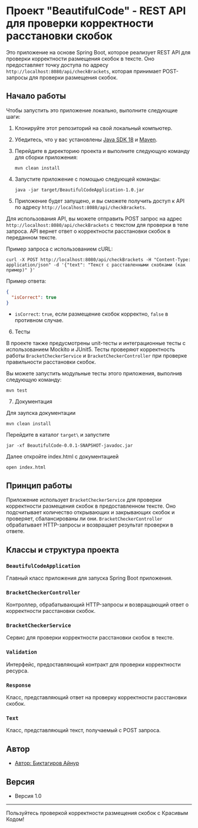 # Проект "BeautifulCode" - REST API для проверки корректности расстановки скобок

Это приложение на основе Spring Boot, которое реализует REST API для проверки корректности размещения скобок в тексте. Оно предоставляет точку доступа по адресу `http://localhost:8080/api/checkBrackets`, которая принимает POST-запросы для проверки размещения скобок.

## Начало работы

Чтобы запустить это приложение локально, выполните следующие шаги:

1. Клонируйте этот репозиторий на свой локальный компьютер.

2. Убедитесь, что у вас установлены [Java SDK 18](https://www.oracle.com/java/technologies/javase/jdk18-archive-downloads.html) и [Maven](https://maven.apache.org/download.cgi).

3. Перейдите в директорию проекта и выполните следующую команду для сборки приложения:

   ```
   mvn clean install
   ```

4. Запустите приложение с помощью следующей команды:

   ```
   java -jar target/BeautifulCodeApplication-1.0.jar
   ```

5. Приложение будет запущено, и вы сможете получить доступ к API по адресу `http://localhost:8080/api/checkBrackets`.

Для использования API, вы можете отправить POST запрос на адрес `http://localhost:8080/api/checkBrackets` с текстом для проверки в теле запроса. API вернет ответ о корректности расстановки скобок в переданном тексте.

Пример запроса с использованием cURL:

```shell
curl -X POST http://localhost:8080/api/checkBrackets -H "Content-Type: application/json" -d '{"text": "Текст с расставленными скобками (как пример)" }'
```

Пример ответа:

```json
{
  "isCorrect": true
}
```

- `isCorrect`: `true`, если размещение скобок корректно, `false` в противном случае.

6. Тесты

В проекте также предусмотрены unit-тесты и интеграционные тесты с использованием Mockito и JUnit5. Тесты проверяют корректность работы `BracketCheckerService` и `BracketCheckerController` при проверке правильности расстановки скобок.

Вы можете запустить модульные тесты этого приложения, выполнив следующую команду:

```
mvn test
```

7. Документация
   
Для заупска документации 

```
mvn clean install
```

Перейдите в каталог `target\` и запустите 

```
jar -xf BeautifulCode-0.0.1-SNAPSHOT-javadoc.jar
```

Далее откройте index.html с документацией

```
open index.html
```

## Принцип работы

Приложение использует `BracketCheckerService` для проверки корректности размещения скобок в предоставленном тексте. Оно подсчитывает количество открывающих и закрывающих скобок и проверяет, сбалансированы ли они. `BracketCheckerController` обрабатывает HTTP-запросы и возвращает результат проверки в ответе.

## Классы и структура проекта

### `BeautifulCodeApplication`

Главный класс приложения для запуска Spring Boot приложения.

### `BracketCheckerController`

Контроллер, обрабатывающий HTTP-запросы и возвращающий ответ о корректности расстановки скобок.

### `BracketCheckerService`

Сервис для проверки корректности расстановки скобок в тексте.

### `Validation`

Интерфейс, предоставляющий контракт для проверки корректности ресурса.

### `Response`

Класс, представляющий ответ на проверку корректности расстановки скобок.

### `Text`

Класс, представляющий текст, получаемый с POST запроса.

## Автор

- [Автор: Биктагиров Айнур](@jerlenem)

## Версия

- Версия 1.0

---

Пользуйтесь проверкой корректности размещения скобок с Красивым Кодом!
